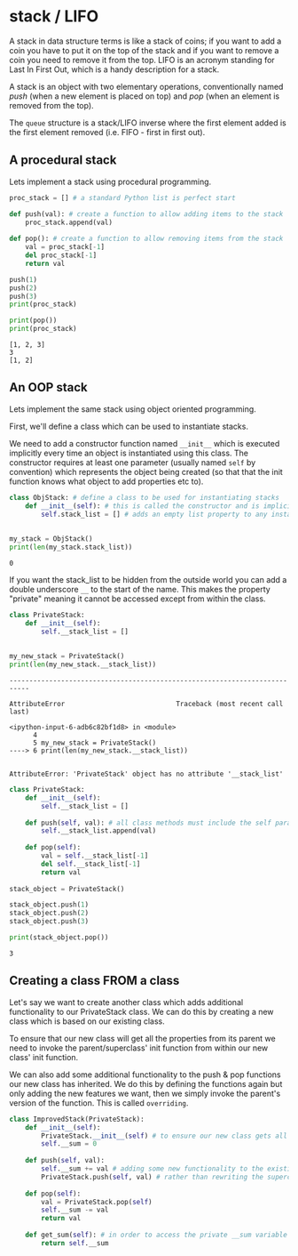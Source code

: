 # stack / LIFO
A stack in data structure terms is like a stack of coins; if you want to add a coin you have to put it on the top of the stack and if you want to remove a coin you need to remove it from the top. LIFO is an acronym standing for Last In First Out, which is a handy description for a stack.

A stack is an object with two elementary operations, conventionally named _push_ (when a new element is placed on top) and _pop_ (when an element is removed from the top).

The `queue` structure is a stack/LIFO inverse where the first element added is the first element removed (i.e. FIFO - first in first out).

## A procedural stack
Lets implement a stack using procedural programming.


```python
proc_stack = [] # a standard Python list is perfect start

def push(val): # create a function to allow adding items to the stack
    proc_stack.append(val)
    
def pop(): # create a function to allow removing items from the stack
    val = proc_stack[-1]
    del proc_stack[-1]
    return val

push(1)
push(2)
push(3)
print(proc_stack)

print(pop())
print(proc_stack)
```

    [1, 2, 3]
    3
    [1, 2]


## An OOP stack
Lets implement the same stack using object oriented programming.

First, we'll define a class which can be used to instantiate stacks. 

We need to add a constructor function named `__init__` which is executed implicitly every time an object is instantiated using this class. The constructor requires at least one parameter (usually named `self` by convention) which represents the object being created (so that that the init function knows what object to add properties etc to).


```python
class ObjStack: # define a class to be used for instantiating stacks
    def __init__(self): # this is called the constructor and is implicitly executed when an object is instantiated
        self.stack_list = [] # adds an empty list property to any instantiated stack object
        
        
my_stack = ObjStack()
print(len(my_stack.stack_list))
```

    0


If you want the stack_list to be hidden from the outside world you can add a double underscore `__` to the start of the name. This makes the property "private" meaning it cannot be accessed except from within the class.


```python
class PrivateStack:
    def __init__(self):
        self.__stack_list = []
        
        
my_new_stack = PrivateStack()
print(len(my_new_stack.__stack_list))
```


    ---------------------------------------------------------------------------

    AttributeError                            Traceback (most recent call last)

    <ipython-input-6-adb6c82bf1d8> in <module>
          4 
          5 my_new_stack = PrivateStack()
    ----> 6 print(len(my_new_stack.__stack_list))
    

    AttributeError: 'PrivateStack' object has no attribute '__stack_list'



```python
class PrivateStack:
    def __init__(self):
        self.__stack_list = []
        
    def push(self, val): # all class methods must include the self parameter
        self.__stack_list.append(val)
        
    def pop(self):
        val = self.__stack_list[-1]
        del self.__stack_list[-1]
        return val
    
stack_object = PrivateStack()

stack_object.push(1)
stack_object.push(2)
stack_object.push(3)

print(stack_object.pop())


```

    3


## Creating a class FROM a class
Let's say we want to create another class which adds additional functionality to our PrivateStack class. We can do this by creating a new class which is based on our existing class.

To ensure that our new class will get all the properties from its parent we need to invoke the parent/superclass' init function from within our new class' init function.

We can also add some additional functionality to the push & pop functions our new class has inherited. We do this by defining the functions again but only adding the new features we want, then we simply invoke the parent's version of the function. This is called `overriding`.




```python
class ImprovedStack(PrivateStack):
    def __init__(self):
        PrivateStack.__init__(self) # to ensure our new class gets all the properties from its parent we need to explicitly invoke the parent's constructor
        self.__sum = 0
        
    def push(self, val):
        self.__sum += val # adding some new functionality to the existing push function
        PrivateStack.push(self, val) # rather than rewriting the superclass' function we're invoking it within the subclass' version
    
    def pop(self):
        val = PrivateStack.pop(self)
        self.__sum -= val
        return val
        
    def get_sum(self): # in order to access the private __sum variable we need a getter, a function which will obtain the value for us
        return self.__sum
```


```python

```
